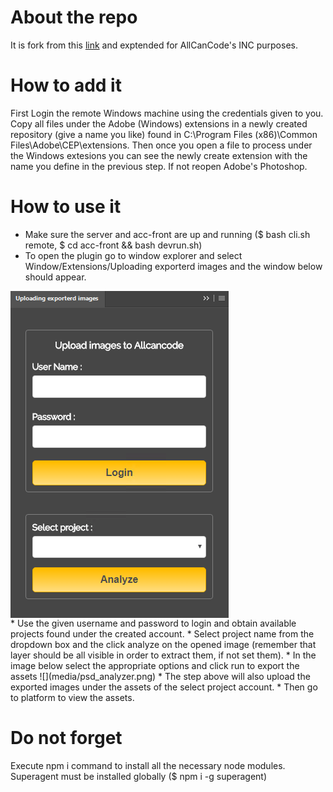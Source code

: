 # About the repo
It is fork from this [link](https://github.com/hsw107/Photoshop-Export-Layers-to-Files-Fast) and exptended for AllCanCode's INC purposes.

# How to add it
First Login the remote Windows machine using the credentials given to you.
Copy all files under the Adobe (Windows) extensions in a newly created repository (give a name you like)
found in C:\Program Files (x86)\Common Files\Adobe\CEP\extensions\.
Then once you open a file to process under the Windows extesions you can see the newly create extension with the name you define in the previous step.
If not reopen Adobe's Photoshop.

# How to use it
* Make sure the server and acc-front are up and running ($ bash cli.sh remote, $ cd acc-front && bash devrun.sh)
* To open the plugin go to window explorer and select Window/Extensions/Uploading exporterd images and the window below should appear. <br />
<div>
  <img align="middle" src="media/psd_exporter_plugin.png" />
<div/>
* Use the given username and password to login and obtain available projects found under the created account.
* Select project name from the dropdown box and the click analyze on the opened image (remember that layer should be all visible in order to extract them, if not set them).
* In the image below select the appropriate options and click run to export the assets
![](media/psd_analyzer.png)
* The step above will also upload the exported images under the assets of the select project account.
* Then go to platform to view the assets.

# Do not forget
Execute npm i command to install all the necessary node modules.
Superagent must be installed globally ($ npm i -g superagent)
